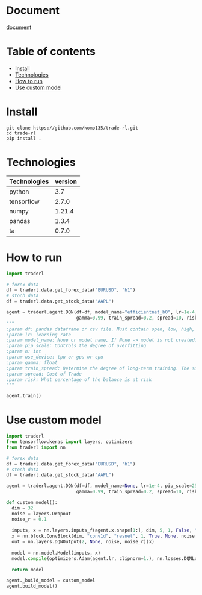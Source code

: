 # Document
[document](https://komo135.github.io/trade-rl)

# Table of contents
* [Install](#install)
* [Technologies](#technologies)
* [How to run](#how-to-run)
* [Use custom model](#use-custom-model)

# Install
```console
git clone https://github.com/komo135/trade-rl.git
cd trade-rl
pip install .
```

# Technologies
| Technologies | version |
| -- | -- |
| python | 3.7 |
| tensorflow | 2.7.0 |
| numpy | 1.21.4 |
| pandas | 1.3.4 |
| ta | 0.7.0 |

# How to run

```python
import traderl

# forex data
df = traderl.data.get_forex_data("EURUSD", "h1")
# stoch data
df = traderl.data.get_stock_data("AAPL")

agent = traderl.agent.DQN(df=df, model_name="efficientnet_b0", lr=1e-4, pip_scale=25, n=3, use_device="cpu", 
                          gamma=0.99, train_spread=0.2, spread=10, risk=0.01)
"""
:param df: pandas dataframe or csv file. Must contain open, low, high, close
:param lr: learning rate
:param model_name: None or model name, If None -> model is not created.
:param pip_scale: Controls the degree of overfitting
:param n: int
:param use_device: tpu or gpu or cpu
:param gamma: float
:param train_spread: Determine the degree of long-term training. The smaller the value, the more short-term the trade.
:param spread: Cost of Trade
:param risk: What percentage of the balance is at risk
"""

agent.train()
```

# Use custom model
```python
import traderl
from tensorflow.keras import layers, optimizers
from traderl import nn

# forex data
df = traderl.data.get_forex_data("EURUSD", "h1")
# stoch data
df = traderl.data.get_stock_data("AAPL")

agent = traderl.agent.DQN(df=df, model_name=None, lr=1e-4, pip_scale=25, n=3, use_device="cpu", 
                          gamma=0.99, train_spread=0.2, spread=10, risk=0.01)

def custom_model():
  dim = 32
  noise = layers.Dropout
  noise_r = 0.1
  
  inputs, x = nn.layers.inputs_f(agent.x.shape[1:], dim, 5, 1, False, "same", noise, noise_r)
  x = nn.block.ConvBlock(dim, "conv1d", "resnet", 1, True, None, noise, noise_r)(x)
  out = nn.layers.DQNOutput(2, None, noise, noise_r)(x)
  
  model = nn.model.Model(inputs, x)
  model.compile(optimizers.Adam(agent.lr, clipnorm=1.), nn.losses.DQNLoss)
  
  return model

agent._build_model = custom_model
agent.build_model()
```
